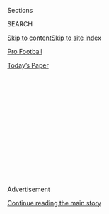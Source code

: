 <div id="app">

<div>

<div>

<div>

<div class="NYTAppHideMasthead css-1q2w90k e1suatyy0">

<div class="section css-ui9rw0 e1suatyy2">

<div class="css-eph4ug er09x8g0">

<div class="css-6n7j50">

</div>

<span class="css-1dv1kvn">Sections</span>

<div class="css-10488qs">

<span class="css-1dv1kvn">SEARCH</span>

</div>

[Skip to content](#site-content)[Skip to site index](#site-index)

</div>

<div id="masthead-section-label" class="css-1wr3we4 eaxe0e00">

[Pro
Football](https://www.nytimes3xbfgragh.onion/section/sports/football)

</div>

<div class="css-10698na e1huz5gh0">

</div>

</div>

<div id="masthead-bar-one" class="section hasLinks css-15hmgas e1csuq9d3">

<div class="css-uqyvli e1csuq9d0">

</div>

<div class="css-1uqjmks e1csuq9d1">

</div>

<div class="css-9e9ivx">

[](https://myaccount.nytimes3xbfgragh.onion/auth/login?response_type=cookie&client_id=vi)

</div>

<div class="css-1bvtpon e1csuq9d2">

[Today’s
Paper](https://www.nytimes3xbfgragh.onion/section/todayspaper)

</div>

</div>

</div>

</div>

<div data-aria-hidden="false">

<div id="site-content" data-role="main">

<div>

<div class="css-1aor85t" style="opacity:0.000000001;z-index:-1;visibility:hidden">

<div class="css-1hqnpie">

<div class="css-epjblv">

<span class="css-17xtcya">[Pro
Football](/section/sports/football)</span><span class="css-x15j1o">|</span><span class="css-fwqvlz">N.F.L.’s
Push Ahead With Season Rankles Workers in the Home
Office</span>

</div>

<div class="css-k008qs">

<div class="css-1iwv8en">

<span class="css-18z7m18"></span>

<div>

</div>

</div>

<span class="css-1n6z4y">https://nyti.ms/2DFGVAK</span>

<div class="css-1705lsu">

<div class="css-4xjgmj">

<div class="css-4skfbu" data-role="toolbar" data-aria-label="Social Media Share buttons, Save button, and Comments Panel with current comment count" data-testid="share-tools">

  - 
  - 
  - 
  - 
    
    <div class="css-6n7j50">
    
    </div>

  - 

</div>

</div>

</div>

</div>

</div>

</div>

<div class="css-13pd83m">

</div>

<div id="top-wrapper" class="css-1sy8kpn">

<div id="top-slug" class="css-l9onyx">

Advertisement

</div>

[Continue reading the main
story](#after-top)

<div class="ad top-wrapper" style="text-align:center;height:100%;display:block;min-height:250px">

<div id="top" class="place-ad" data-position="top" data-size-key="top">

</div>

</div>

<div id="after-top">

</div>

</div>

<div>

<div id="sponsor-wrapper" class="css-1hyfx7x">

<div id="sponsor-slug" class="css-19vbshk">

Supported by

</div>

[Continue reading the main
story](#after-sponsor)

<div id="sponsor" class="ad sponsor-wrapper" style="text-align:center;height:100%;display:block">

</div>

<div id="after-sponsor">

</div>

</div>

<div class="css-186x18t">

</div>

<div class="css-1vkm6nb ehdk2mb0">

# N.F.L.’s Push Ahead With Season Rankles Workers in the Home Office

</div>

Workers who have been ordered back to the league’s headquarters are
resisting, arguing that the reopening was rushed and that in some ways
they have been put in an “impossible situation.”

<div class="css-79elbk" data-testid="photoviewer-wrapper">

<div class="css-z3e15g" data-testid="photoviewer-wrapper-hidden">

</div>

<div class="css-1a48zt4 ehw59r15" data-testid="photoviewer-children">

![<span class="css-16f3y1r e13ogyst0" data-aria-hidden="true">In a
letter to N.F.L. Commissioner Roger Goodell, some workers said that many
of them “continue to struggle with the prospect of returning to the
office in the midst of the
pandemic.”</span><span class="css-cnj6d5 e1z0qqy90" itemprop="copyrightHolder"><span class="css-1ly73wi e1tej78p0">Credit...</span><span><span>AJ
Mast for The New York
Times</span></span></span>](https://static01.graylady3jvrrxbe.onion/images/2020/08/07/sports/07nfl-employees01/07nfl-employees01-articleLarge.jpg?quality=75&auto=webp&disable=upscale)

</div>

</div>

<div class="css-18e8msd">

<div class="css-pdw9fk epjyd6m0">

<div class="css-1txwxcy ey68jwv0" data-aria-hidden="true">

[![Kate
Kelly](https://static01.graylady3jvrrxbe.onion/images/2019/09/13/business/kelly-kate/kelly-kate-thumbLarge.png
"Kate Kelly")](https://www.nytimes3xbfgragh.onion/by/kate-kelly)[![Ken
Belson](https://static01.graylady3jvrrxbe.onion/images/2018/02/16/multimedia/author-ken-belson/author-ken-belson-thumbLarge.jpg
"Ken Belson")](https://www.nytimes3xbfgragh.onion/by/ken-belson)

</div>

<div class="css-1baulvz">

By [<span class="css-1baulvz" itemprop="name">Kate
Kelly</span>](https://www.nytimes3xbfgragh.onion/by/kate-kelly) and
[<span class="css-1baulvz last-byline" itemprop="name">Ken
Belson</span>](https://www.nytimes3xbfgragh.onion/by/ken-belson)

</div>

</div>

  - 
    
    <div class="css-ld3wwf e16638kd2">
    
    Published Aug. 7, 2020Updated Aug. 19,
    2020
    
    </div>

  - 
    
    <div class="css-4xjgmj">
    
    <div class="css-pvvomx" data-role="toolbar" data-aria-label="Social Media Share buttons, Save button, and Comments Panel with current comment count" data-testid="share-tools">
    
      - 
      - 
      - 
      - 
        
        <div class="css-6n7j50">
        
        </div>
    
      - 
    
    </div>
    
    </div>

</div>

</div>

<div class="section meteredContent css-1r7ky0e" name="articleBody" itemprop="articleBody">

<div class="css-1fanzo5 StoryBodyCompanionColumn">

<div class="css-53u6y8">

Almost alone in the sports world, the N.F.L. has promised to hold its
2020 season as scheduled even as the pandemic forces other sports
leagues to cancel or reschedule games and construct elaborate
self-contained communities to play their seasons.

But the league’s push to keep to its ambitious schedule has hit
substantial interference. First, more than 100 players and staff have
tested positive for the coronavirus. Dozens of other players have
decided to sit out this season to reduce their risk of infection.

And now, some N.F.L. office workers are resisting an order to return to
the league’s Manhattan headquarters, contending that the reopening has
been rushed and has not been fully thought through, according to two
employees and an internal email. Nearly everyone has been ordered to
begin spending at least some time in the office starting Aug. 17.

In a letter sent to Commissioner Roger Goodell on Wednesday that was
reviewed by The New York Times, representatives from an internal group,
the Parents Initiative Network, said that “many of us continue to
struggle with the prospect of returning to the office in the midst of
the pandemic.” The group said its members have “underlying physical
health concerns, mental health concerns, child care issues, medically
fragile family members, and the list goes on and on.”

</div>

</div>

<div class="css-1fanzo5 StoryBodyCompanionColumn">

<div class="css-53u6y8">

League officials have said that allowances will be made for employees
with particular health concerns or family challenges. But the parent
network took issue with that, too. The N.F.L. is requiring workers who
want to continue to work remotely to discuss these requests with human
resources representatives. Workers said that requirement “puts our
colleagues in an impossible situation” because of their desire to
maintain their own and their family members’ privacy on matters of
physical and mental health, among other reasons.

N.F.L. personnel have handled a range of matters effectively while
working remotely, the letter said, including overseeing the annual
draft, making a plan for coronavirus tracing and developing new sponsor
relationships. Giving employees greater latitude to continue working
remotely, the letter said, would underscore that “the ‘F’ in NFL also
stands for “‘Family.’”

Dasha Smith, the league’s chief people officer, said in an interview
that many employees have expressed concerns, including uncertainty
around schools reopening and child care issues. She said the league had
accommodated everyone who had asked for flexibility in returning, and
the only feasible way for employees to address their concerns was with
human resources.

Smith said that workers will only need to return to the office a few
days a week, and that one of the most valuable aspects of being in the
office was the ability to have spontaneous interactions with colleagues,
rather than scheduling them in advance.

“What we’re missing out a lot of are those ad hoc, five minute
conversations that are very hard to do remotely,” she said.

</div>

</div>

<div class="css-1fanzo5 StoryBodyCompanionColumn">

<div class="css-53u6y8">

In late June, the N.F.L. brought back about 25 percent of its usual head
count to its headquarters at Manhattan’s 345 Park Avenue, where about
800 people work. Workers at its offices in Culver City, Calif., and
Laurel, N.J. have followed a different timetable. Now, league officials
have laid the groundwork for a more complete employee return to Park
Avenue, starting with those who have their own offices on Aug. 17 and
followed by those who work from cubicles on Aug. 24. To maintain social
distancing, no more than half of an office’s staff will be present on
any day, with workers alternating
days.

<div id="NYT_MAIN_CONTENT_2_REGION" class="css-9tf9ac">

<div>

<div id="styln-prism-freeform-1595872471455" class="section interactive-content interactive-size-medium css-1ftcdic">

<div class="css-17ih8de interactive-body">

<div id="prism-freeform-block-38008" class="css-19mumt8" data-role="complementary" data-storyline="The Coronavirus Outbreak" data-truncated="false" tabindex="0">

<div class="css-a8d9oz">

<div>

### The Coronavirus Outbreak

#### Sports and the Virus

Updated Aug. 21, 2020

Here’s what’s happening as the world of sports slowly comes back to
life:

  -   - The Western & Southern Open tennis tournament — long held near
        Cincinnati — has [been moved to
        Queens](https://www.nytimes3xbfgragh.onion/2020/08/21/sports/tennis-most-ambitious-doubleheader-in-years-is-underway.html?action=click&pgtype=Article&state=default&region=MAIN_CONTENT_2&context=storylines_keepup)
        this year, making for an unusual doubleheader with the United
        States Open.
      - The Mets had [two games
        postponed](https://www.nytimes3xbfgragh.onion/2020/08/20/sports/baseball/mets-postponed-coronavirus.html?action=click&pgtype=Article&state=default&region=MAIN_CONTENT_2&context=storylines_keepup)
        after a player and a staff member tested positive for
        coronavirus.
      - While live sports are back, spectators are not in most cases.
        [Readers](https://www.nytimes3xbfgragh.onion/2020/08/19/sports/empty-stadiums-live-fans.html?action=click&pgtype=Article&state=default&region=MAIN_CONTENT_2&context=storylines_keepup)
        comment on what they were missing as fans in the stands.

<div id="styln-survey-component-38008" class="styln-survey-component">

</div>

</div>

</div>

</div>

</div>

</div>

</div>

</div>

The return was announced July 31 in an email from Goodell making the
case to get back to the office, particularly as players have been asked
to report to training camp.

“As our teams and players gear up for the season, it is critical that we
quickly ramp up our physical presence in the workplace too,” Goodell
wrote in the email, a copy of which was reviewed by The Times.

In his response to the parent network on Thursday, the commissioner said
that many employees have been coming into the office since late June and
“have felt both safe and that our productivity has increased by being
here.” He said that employees at the league’s satellite offices have
also returned to the office “without incident.”

The tussle at the league’s headquarters comes as thousands of players
from around the country return to their team facilities. The league and
players’ union spent months negotiating ways to reduce the risk of
infection to players, coaches and team personnel, [approving plans
that](https://www.nytimes3xbfgragh.onion/2020/07/14/sports/football/nfl-players-training-camp.html)
included reconfigured locker rooms, reduced travel schedules and
extensive testing of all employees. Players [were also allowed to skip
the
season](https://www.nytimes3xbfgragh.onion/2020/07/24/sports/football/nfl-players-regular-season-start.html)
without penalty. The season is scheduled to begin Sept. 10 with the
Kansas City Chiefs playing at home against the Houston Texans.

Unlike the players, workers in the league’s headquarters, as well as on
individual teams, are not unionized, so they have less leverage to
negotiate work conditions. In that regard, the league’s efforts to
accommodate its workers’ needs, particularly those of parents, mirror
challenges faced by many companies. The league is also [aware of
criticism](https://www.nytimes3xbfgragh.onion/2020/07/17/sports/football/sexual-harassment-washington-dan-snyder.html)
that it does not treat women fairly, and has [worked in recent years to
increase the number of
women](https://www.nfl.com/news/op-ed-nfl-works-hard-to-promote-women-to-leadership-roles)
in its headquarters and teams.

In May, the league [furloughed
employees](https://www.cnbc.com/2020/04/29/the-nfl-is-furloughing-league-employees-and-reducing-salaries-due-to-coronavirus.html)
who could not do their jobs from home, or those who had their work
significantly reduced. The league also cut salaries for higher-paid
employees, including Goodell.

</div>

</div>

<div class="css-1fanzo5 StoryBodyCompanionColumn">

<div class="css-53u6y8">

Goodell now joins the ranks of New York area chief executives,
restaurant owners, school principals and other organizational leaders
trying to run their workplaces during the worst public-health crisis in
recent memory. The tech giant Google has said that most of its employees
won’t return to its offices in the United States, including in New York,
until the summer of 2021. Schools in [New York plan to experiment with a
combination of
remote](https://www.nytimes3xbfgragh.onion/2020/07/06/nyregion/nyc-school-reopening-plan.html?searchResultPosition=6)and
distance learning. [Bank of America, JPMorgan
Chase](https://www.nytimes3xbfgragh.onion/2020/04/09/business/coronvirus-bank-of-america-workers.html)
and other banks have maintained a skeletal staff in their offices since
the pandemic first rattled the city, with mixed results.

The employees who work at N.F.L. headquarters in Manhattan, where the
job descriptions range from handling payroll and events to
communications, legal work and financial operations, are now facing some
of the same concerns as workers in other areas who have experienced wide
Covid-19 outbreaks. They are wary of public transportation, irritated at
the idea of wearing a mask at the office all day while still conducting
much of their business through teleconferencing, and anxious about the
possibility of falling ill themselves or infecting vulnerable family
members. Now, some N.F.L. employees feel torn between staying home to
maintain their personal well-being and reporting to the office to ensure
their job security, according to two current employees and the parent
network’s letter.

The start of school in New York City is also the same day the new
football season starts, meaning some N.F.L. parents at the league
headquarters could be busiest at work just as they are juggling limited
in-person class schedules or overseeing another round of distance
learning. And unlike many other cities, who plan to conduct school
entirely remotely this fall, New York’s schools are planning to reopen
to many students with one to three days a week in physical classrooms,
complicating child-care schedules.

The N.F.L. has prepared a detailed plan for safeguarding employees who
return to its offices. Cubicles have been spaced out, copiers must be
wiped down after each use and arrows on the floor dictate which routes
to walk. Workers use a virtual app daily to answer questions about their
exposure to the virus and body temperature, and foot-operated buttons
will open doors. “We’ve put a lot of thought into this,” said Smith, the
chief people officer.

Nonetheless, some employees have been roiled by the news. During an
all-hands virtual call held Monday, Smith said she received 300 queries
from employees on the chat function, ranging from requests for
clarification on the safety protocols to expressions of concern about
the repercussions of not returning. There were questions about whether
the league’s $75-per-day reimbursement for using ride-sharing services
to get to work or $30-per-day parking repayments were generous enough,
said two participants in the call. Others wondered how to handle
child-care issues at a time when school had not yet begun.

Questions were also raised about whether employees would be fired for
not coming in, said the participants. League officials said no.

</div>

</div>

<div>

</div>

</div>

<div>

</div>

<div>

</div>

<div>

</div>

<div>

<div id="bottom-wrapper" class="css-1ede5it">

<div id="bottom-slug" class="css-l9onyx">

Advertisement

</div>

[Continue reading the main
story](#after-bottom)

<div id="bottom" class="ad bottom-wrapper" style="text-align:center;height:100%;display:block;min-height:90px">

</div>

<div id="after-bottom">

</div>

</div>

</div>

</div>

</div>

## Site Index

<div>

</div>

## Site Information Navigation

  - [© <span>2020</span> <span>The New York Times
    Company</span>](https://help.nytimes3xbfgragh.onion/hc/en-us/articles/115014792127-Copyright-notice)

<!-- end list -->

  - [NYTCo](https://www.nytco.com/)
  - [Contact
    Us](https://help.nytimes3xbfgragh.onion/hc/en-us/articles/115015385887-Contact-Us)
  - [Work with us](https://www.nytco.com/careers/)
  - [Advertise](https://nytmediakit.com/)
  - [T Brand Studio](http://www.tbrandstudio.com/)
  - [Your Ad
    Choices](https://www.nytimes3xbfgragh.onion/privacy/cookie-policy#how-do-i-manage-trackers)
  - [Privacy](https://www.nytimes3xbfgragh.onion/privacy)
  - [Terms of
    Service](https://help.nytimes3xbfgragh.onion/hc/en-us/articles/115014893428-Terms-of-service)
  - [Terms of
    Sale](https://help.nytimes3xbfgragh.onion/hc/en-us/articles/115014893968-Terms-of-sale)
  - [Site
    Map](https://spiderbites.nytimes3xbfgragh.onion)
  - [Help](https://help.nytimes3xbfgragh.onion/hc/en-us)
  - [Subscriptions](https://www.nytimes3xbfgragh.onion/subscription?campaignId=37WXW)

</div>

</div>

</div>

</div>
